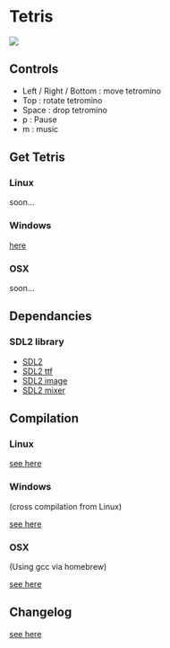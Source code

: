 # Tetris

![](https://raw.github.com/leahpar/Tetris/master/screenshot.png)

## Controls

- Left / Right / Bottom : move tetromino
- Top : rotate tetromino
- Space : drop tetromino
- p : Pause
- m : music


## Get Tetris

### Linux

soon...

### Windows

[here](http://raphael.bacco.fr/games/Tetris/)

### OSX

soon...

## Dependancies

### SDL2 library

- [SDL2](http://www.libsdl.org)
- [SDL2 ttf](http://www.libsdl.org/projects/SDL_ttf)
- [SDL2 image](http://www.libsdl.org/projects/SDL_image)
- [SDL2 mixer](http://www.libsdl.org/projects/SDL_mixer)

## Compilation

### Linux

[see here](docs/cc-linux.md)

### Windows

(cross compilation from Linux)

[see here](docs/cc-windows.md)

### OSX

(Using gcc via homebrew)

[see here](docs/cc-osx.md)

## Changelog

[see here](ChangeLog.md)

